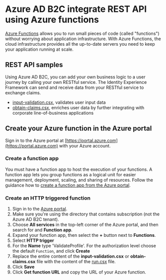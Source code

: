 # Azure AD B2C integrate REST API using Azure functions

[Azure Functions](https://docs.microsoft.com/azure/azure-functions/functions-overview) allows you to run small pieces of code (called "functions") without worrying about application infrastructure. With Azure Functions, the cloud infrastructure provides all the up-to-date servers you need to keep your application running at scale.


## REST API samples

Using Azure AD B2C, you can add your own business logic to a user journey by calling your own RESTful service. The Identity Experience Framework can send and receive data from your RESTful service to exchange claims.

- [input-validation.csx](input-validation.csx), validates user input data
- [obtain-claims.csx](obtain-claims.csx), enriches user data by further integrating with corporate line-of-business applications

## Create your Azure function in the Azure portal

Sign in to the Azure portal at [https://portal.azure.com](https://portal.azure.com) with your Azure account.

### Create a function app

You must have a function app to host the execution of your functions. A function app lets you group functions as a logical unit for easier management, deployment, scaling, and sharing of resources. Follow the guidance how to [create a function app from the Azure portal](https://docs.microsoft.com/azure/azure-functions/functions-create-function-app-portal).

### Create an HTTP triggered function

1. Sign in to the [Azure portal](https://portal.azure.com/).
1. Make sure you're using the directory that contains subscription (not the Azure AD B2C tenant).
1. Choose **All services** in the top-left corner of the Azure portal, and then search for and **Function app**.
1. Expand your function app, then select the **+** button next to **Functions**.
1. Select **HTTP trigger**
1. For the **Name** type 'ValidateProfile'. For the authorization level choose the default `Function`, and click **Create**
1. Replace the entire content of the **input-validation.csx** or **obtain-claims.csx** file with the content of the [run.csx](run.csx) file.
1. Click **Save**
1. Click **Get function URL** and copy the URL of your Azure function.  